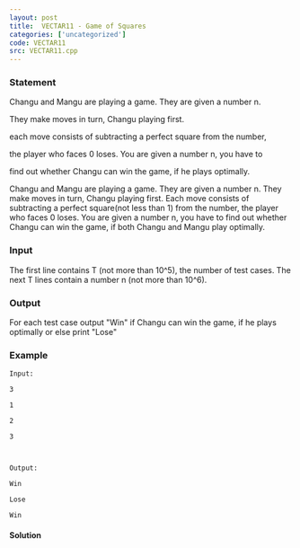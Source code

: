 ```yaml
---
layout: post
title:  VECTAR11 - Game of Squares
categories: ['uncategorized']
code: VECTAR11
src: VECTAR11.cpp
---
```


### **Statement**

Changu and Mangu are playing a game. They are given a number n.

They make moves in turn, Changu playing first.

each move consists of subtracting a perfect square from the number,

the player who faces 0 loses. You are given a number n, you have to

find out whether Changu can win the game, if he plays optimally.

Changu and Mangu are playing a game. They are given a number n. They make
moves in turn, Changu playing first. Each move consists of subtracting a
perfect square(not less than 1) from the number, the player who faces 0 loses.
You are given a number n, you have to find out whether Changu can win the
game, if both Changu and Mangu play optimally.

### Input

The first line contains T (not more than 10^5), the number of test cases. The
next T lines contain a number n (not more than 10^6).

### Output

For each test case output "Win" if Changu can win the game, if he plays
optimally or else print "Lose"

### Example

    
    
    Input:
    3
    1
    2
    3
    
    Output:
    Win
    Lose
    Win



#### **Solution**



